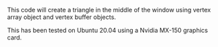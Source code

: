 This code will create a triangle in the middle of the window using vertex array object and vertex buffer objects.

This has been tested on Ubuntu 20.04 using a Nvidia MX-150 graphics card.
